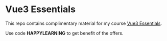# Vue3 Essentials

This repo contains complimentary material for my course [Vue3 Essentials]().

Use code **HAPPYLEARNING** to get benefit of the offers. 
